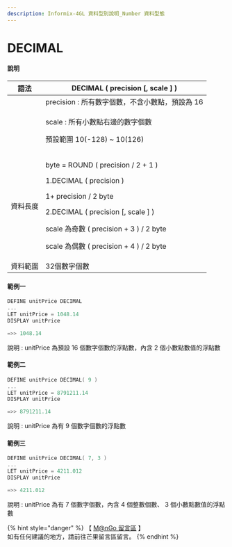 ```yaml
---
description: Informix-4GL 資料型別說明_Number 資料型態
---
```


# DECIMAL

#### 說明

| 語法   | DECIMAL ( precision \[, scale ] )                                                                                                                                                                                                               |
| ---- | ----------------------------------------------------------------------------------------------------------------------------------------------------------------------------------------------------------------------------------------------- |
|      | precision : 所有數字個數，不含小數點，預設為 16                                                                                                                                                                                                                 |
|      | <p>scale : 所有小數點右邊的數字個數</p><p>             預設範圍 10(-128) ~ 10(126)</p>                                                                                                                                                                          |
| 資料長度 | <p>byte = ROUND ( precision / 2 + 1 )</p><p>1.DECIMAL ( precision )</p><p>    1+ precision / 2  byte</p><p>2.DECIMAL ( precision [, scale ] )</p><p>   scale 為奇數 ( precision + 3 ) / 2  byte</p><p>   scale 為偶數 ( precision + 4 ) / 2  byte</p> |
| 資料範圍 | 32個數字個數                                                                                                                                                                                                                                         |

#### 範例一

```objectivec
DEFINE unitPrice DECIMAL
...
LET unitPrice = 1048.14
DISPLAY unitPrice

=>> 1048.14
```

說明 : unitPrice 為預設 16 個數字個數的浮點數，內含 2 個小數點數值的浮點數

#### 範例二

```objectivec
DEFINE unitPrice DECIMAL( 9 )
...
LET unitPrice = 8791211.14
DISPLAY unitPrice

=>> 8791211.14
```

說明 : unitPrice 為有 9 個數字個數的浮點數

#### 範例三

```objectivec
DEFINE unitPrice DECIMAL( 7, 3 )
...
LET unitPrice = 4211.012
DISPLAY unitPrice

=>> 4211.012
```

說明 : unitPrice 為有 7 個數字個數，內含 4 個整數個數、 3 個小數點數值的浮點數

{% hint style="danger" %}
【 [M@nGo 留言區](https://give0714.pixnet.net/blog/post/46110625-informix-4gl-%E7%B0%A1%E5%96%AE%E8%B3%87%E6%96%99%E5%9E%8B%E5%88%A5%E3%80%8A-numeric-data-%E3%80%8B\(-%E5%9B%9B-\)) 】\
如有任何建議的地方，請前往芒果留言區留言。
{% endhint %}
